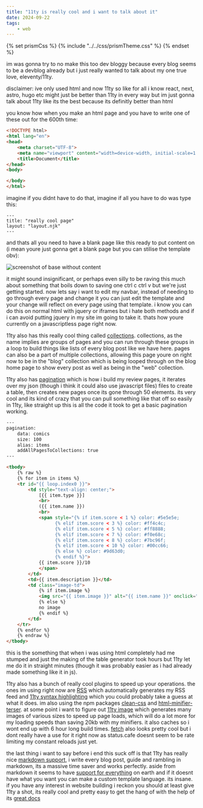 ```yaml
---
title: "11ty is really cool and i want to talk about it"
date: 2024-09-22
tags:
    - web
---
```


{% set prismCss %} {% include "../../css/prismTheme.css" %} {% endset %}
<style>
    {{ prismCss | cssmin | safe }}
</style>

im was gonna try to no make this too dev bloggy because every blog seems to be a devblog already but i just really wanted to talk about my one true love, eleventy/11ty.

disclaimer: ive only used html and now 11ty so like for all i know react, next, astro, hugo etc might just be better than 11ty in every way but im just gonna talk about 11ty like its the best because its definitly better than html

you know how when you make an html page and you have to write one of these out for the 600th time:
```html
<!DOCTYPE html>
<html lang="en">
<head>
    <meta charset="UTF-8">
    <meta name="viewport" content="width=device-width, initial-scale=1.0">
    <title>Document</title>
</head>
<body>

</body>
</html>
```

imagine if you didnt have to do that, imagine if all you have to do was type this:

```njk
---
title: "really cool page"
layout: "layout.njk"
---
```

and thats all you need to have a blank page like this ready to put content on (i mean youre just gonna get a blank page but you can stilise the template obv):

![screenshot of base without content](https://i.imgur.com/BkJyLQY.png)

it might sound insignificant, or perhaps even silly to be raving this much about something that boils down to saving one ctrl c ctrl v but we're just getting started. now lets say i want to edit my navbar, instead of needing to go through every page and change it you can just edit the template and your change will reflect on every page using that template. i know you can do this on normal html with jquery or iframes but i hate both methods and if i can avoid putting jquery in my site im going to take it. thats how youre currently on a javascriptless page right now.

11ty also has this really cool thing called [collections](https://www.11ty.dev/docs/collections/). collections, as the name implies are groups of pages and you can run through these groups in a loop to build things like lists of every blog post like we have here. pages can also be a part of multiple collections, allowing this page youre on right now to be in the "blog" collection which is being looped through on the blog home page to show every post as well as being in the "web" collection.

11ty also has [pagination](https://www.11ty.dev/docs/pagination/) which is how i build my review pages, it iterates over my json (though i think it could also use javascript files) files to create a table, then creates new pages once its gone through 50 elements. its very cool and its kind of crazy that you can pull something like that off so easily in 11ty, like straight up this is all the code it took to get a basic pagination working.

```html
---
pagination:
    data: comics
    size: 100
    alias: items
    addAllPagesToCollections: true
---

<tbody>
    {% raw %}
    {% for item in items %}
    <tr id="{{ loop.index0 }}">
        <td style="text-align: center;">
            [{{ item.type }}]
            <br>
            ({{ item.name }})
            <br>
            <span style="{% if item.score < 1 %} color: #5e5e5e;
                  {% elif item.score < 3 %} color: #ff4c4c;
                  {% elif item.score < 5 %} color: #ff8888;
                  {% elif item.score < 7 %} color: #f0e68c;
                  {% elif item.score < 8 %} color: #7bc96f;
                  {% elif item.score < 10 %} color: #00cc66;
                  {% else %} color: #9d63d0;
                  {% endif %}">
            {{ item.score }}/10
            </span>
        </td>
        <td>{{ item.description }}</td>
        <td class="image-td">
            {% if item.image %}
            <img src="{{ item.image }}" alt="{{ item.name }}" onclick="toggleFullscreen(this)">
            {% else %}
            no image
            {% endif %}
        </td>
    </tr>
    {% endfor %}
    {% endraw %}
</tbody>
```

this is the something that when i was using html completely had me stumped and just the making of the table generator took hours but 11ty let me do it in straight minutes (though it was probably easier as i had already made something like it in js).

11ty also has a bunch of really cool plugins to speed up your operations. the ones im using right now are [RSS](https://www.11ty.dev/docs/plugins/rss/) which automatically generates my RSS feed and [11ty syntax highlighting](https://www.11ty.dev/docs/plugins/syntaxhighlight/) which you could probably take a guess at what it does. im also using the npm packages [clean-css](https://www.npmjs.com/package/clean-css) and [html-minifier-terser](https://www.npmjs.com/package/html-minifier-terser). at some point i want to figure out [11ty image](https://www.11ty.dev/docs/plugins/image/) which generates many images of various sizes to speed up page loads, which will do a lot more for my loading speeds than saving 20kb with my minifiers. it also caches so i wont end up with 6 hour long build times. [fetch](https://www.11ty.dev/docs/plugins/fetch/) also looks pretty cool but i dont really have a use for it right now as status.cafe doesnt seem to be rate limiting my constant reloads just yet.

the last thing i want to say before i end this suck off is that 11ty has really nice [markdown support](https://www.11ty.dev/docs/languages/markdown/), i write every blog post, guide and rambling in markdown, its a massive time saver and works perfectly. aside from markdown it seems to have [support for everything](https://www.11ty.dev/docs/languages/) on earth and if it doesnt have what you want you can make a custom template language. its insane. if you have any interest in website building i reckon you should at least give 11ty a shot, its really cool and pretty easy to get the hang of with the help of its [great docs](https://www.11ty.dev/docs/)
